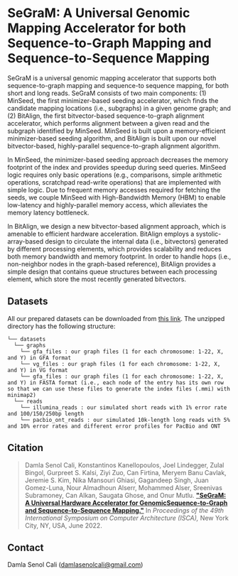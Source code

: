# SeGraM: A Universal Genomic Mapping Accelerator for both Sequence-to-Graph Mapping and Sequence-to-Sequence Mapping

SeGraM is a universal genomic mapping accelerator that supports both sequence-to-graph mapping and sequence-to sequence mapping, for both short and long reads. SeGraM consists of two main components: (1) MinSeed, the first minimizer-based seeding accelerator, which finds the candidate mapping locations (i.e., subgraphs) in a given genome graph; and (2) BitAlign, the first bitvector-based sequence-to-graph alignment accelerator, which performs alignment between a given read and the subgraph identified by MinSeed. MinSeed is built upon a memory-efficient minimizer-based seeding algorithm, and BitAlign is built upon our novel bitvector-based, highly-parallel sequence-to-graph alignment algorithm. 

In MinSeed, the minimizer-based seeding approach decreases the memory footprint of the index and provides speedup during seed queries. MinSeed logic requires only basic operations (e.g., comparisons, simple arithmetic operations, scratchpad read-write operations) that are implemented with simple logic. Due to frequent memory accesses required for fetching the seeds, we couple MinSeed with High-Bandwidth Memory (HBM) to enable low-latency and highly-parallel memory access, which alleviates the memory latency bottleneck. 

In BitAlign, we design a new bitvector-based alignment approach, which is amenable to efficient hardware acceleration. BitAlign employs a systolic-array-based design to circulate the internal data (i.e., bitvectors) generated by different processing elements, which provides scalability and reduces both memory bandwidth and memory footprint. In order to handle hops (i.e., non-neighbor nodes in the graph-based reference), BitAlign provides a simple design that contains queue structures between each processing element, which store the most recently generated bitvectors.

## Datasets

All our prepared datasets can be downloaded from [this link](https://drive.google.com/file/d/18eSrcC1mCRCy9TUI2xvq8MH3mWykEunV/view?usp=sharing). The unzipped directory has the following structure:
```
└── datasets
  └── graphs
    └── gfa_files : our graph files (1 for each chromosome: 1-22, X, and Y) in GFA format
    └── vg_files : our graph files (1 for each chromosome: 1-22, X, and Y) in VG format
    └── gfa_files : our graph files (1 for each chromosome: 1-22, X, and Y) in FASTA format (i.e., each node of the entry has its own row so that we can use these files to generate the index files (.mmi) with minimap2)
  └── reads
    └── illumina_reads : our simulated short reads with 1% error rate and 100/150/250bp length
    └── pacbio_ont_reads : our simulated 10k-length long reads with 5% and 10% error rates and different error profiles for PacBio and ONT
```

## Citation
>Damla Senol Cali, Konstantinos Kanellopoulos, Joel Lindegger, Zulal Bingol, Gurpreet S. Kalsi, Ziyi Zuo, Can Firtina, Meryem Banu Cavlak, Jeremie S. Kim, Nika Mansouri Ghiasi, Gagandeep Singh, Juan Gomez-Luna, Nour Almadhoun Alserr, Mohammed Alser, Sreenivas Subramoney, Can Alkan, Saugata Ghose, and Onur Mutlu.
[**"SeGraM: A Universal Hardware Accelerator for GenomicSequence-to-Graph and Sequence-to-Sequence Mapping."**](https://people.inf.ethz.ch/omutlu/pub/SeGraM_genomic-sequence-mapping-universal-accelerator_isca22.pdf)
In _Proceedings of the 49th International Symposium on Computer Architecture (ISCA),_ New York City, NY, USA, June 2022.

## Contact
Damla Senol Cali (damlasenolcali@gmail.com)
